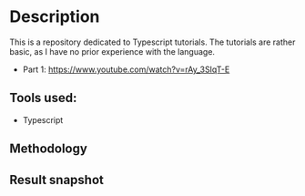 # Description
This is a repository dedicated to Typescript tutorials. The tutorials are rather basic, as I have no prior experience with the language.

   * Part 1: https://www.youtube.com/watch?v=rAy_3SIqT-E
   
## Tools used:
   * Typescript
   
## Methodology

## Result snapshot